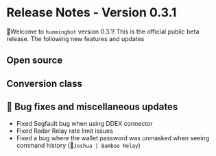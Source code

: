 # Release Notes - Version 0.3.1

🚀Welcome to `hummingbot` version 0.3.1! This is the official public beta release. The following new features and updates

## Open source

## Conversion class

## 🐞 Bug fixes and miscellaneous updates

* Fixed Segfault bug when using DDEX connector
* Fixed Radar Relay rate limit issues
* Fixed a bug where the wallet password was unmasked when seeing command history (🙏`Joshua | Bamboo Relay`)
